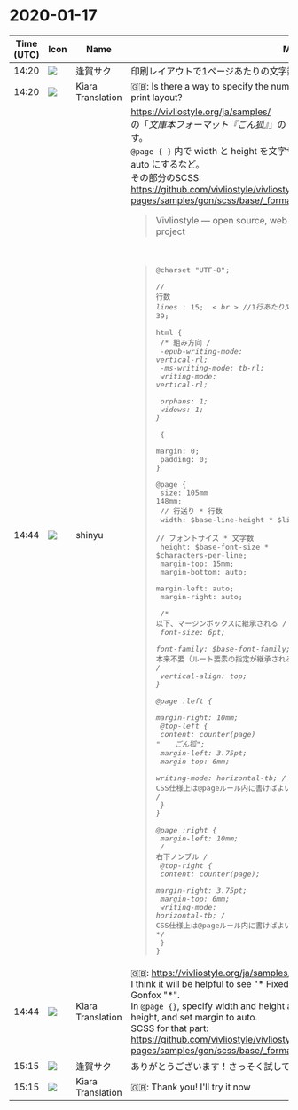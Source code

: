 # 2020-01-17

|Time (UTC)|Icon|Name|Message|
|---|---|---|---|
|14:20|![](https://secure.gravatar.com/avatar/fdb866265ed3f356f8d969c3c75d7c3a.jpg?s=72&d=https%3A%2F%2Fa.slack-edge.com%2Fdf10d%2Fimg%2Favatars%2Fava_0004-72.png)|逢賀サク|印刷レイアウトで1ページあたりの文字数と行数を指定する方法はありますか？|
|14:20|![](https://avatars.slack-edge.com/2019-08-21/732685848020_f3f20736795184660348_72.png)|Kiara Translation|🇬🇧: Is there a way to specify the number of characters and lines per page in a print layout?|
|14:44|![](https://avatars.slack-edge.com/2018-04-27/354445776386_e258f5ed5ba887b08668_72.jpg)|shinyu|<https://vivliostyle.org/ja/samples/><br>の「*文庫本フォーマット『ごん狐』*」の「*固定ページサイズ*」など参考になると思います。<br>`@page { }` 内で width と height を文字サイズ、行高の整数倍に指定して margin を auto にするなど。<br>その部分のSCSS:<br><https://github.com/vivliostyle/vivliostyle_doc/blob/gh-pages/samples/gon/scss/base/_format.scss><br><blockquote>Vivliostyle — open source, web browser based CSS typesetting engine project</blockquote><br><blockquote><pre>@charset "UTF-8";<br><br>// 行数<br>$lines: 15;<br>// 1行あたり文字数<br>$characters-per-line: 39;<br><br>html {<br>    /* 組み方向 */<br>    -epub-writing-mode: vertical-rl;<br>    -ms-writing-mode: tb-rl;<br>    writing-mode: vertical-rl;<br><br>    orphans: 1;<br>    widows: 1;<br>}<br><br>* {<br>    margin: 0;<br>    padding: 0;<br>}<br><br>@page {<br>    size: 105mm 148mm;<br>    // 行送り * 行数<br>    width: $base-line-height * $lines;<br>    // フォントサイズ * 文字数<br>    height: $base-font-size * $characters-per-line;<br>    margin-top: 15mm;<br>    margin-bottom: auto;<br>    margin-left: auto;<br>    margin-right: auto;<br><br>    /* 以下、マージンボックスに継承される */<br>    font-size: 6pt;<br>    font-family: $base-font-family; /* 本来不要（ルート要素の指定が継承される）だが、現時点のvivliostyle.jsの制限により必要 */<br>    vertical-align: top;<br>}<br><br>@page :left {<br>    margin-right: 10mm;<br>    @top-left {<br>        content: counter(page) "　　ごん狐";<br>        margin-left: 3.75pt;<br>        margin-top: 6mm;<br>        writing-mode: horizontal-tb; /* CSS仕様上は@pageルール内に書けばよいが、現時点のvivliostyle.jsの制限によりここに書く */<br>    }<br>}<br><br>@page :right {<br>    margin-left: 10mm;<br>    /* 右下ノンブル */<br>    @top-right {<br>        content: counter(page);<br>        margin-right: 3.75pt;<br>        margin-top: 6mm;<br>        writing-mode: horizontal-tb; /* CSS仕様上は@pageルール内に書けばよいが、現時点のvivliostyle.jsの制限によりここに書く */<br>    }<br>}<br></pre></blockquote>|
|14:44|![](https://avatars.slack-edge.com/2019-08-21/732685848020_f3f20736795184660348_72.png)|Kiara Translation|🇬🇧: <https://vivliostyle.org/ja/samples/><br>I think it will be helpful to see "* Fixed page size *" of "* Bunko Book Format" Gonfox "*".<br>In `@page {}`, specify width and height as character size and integer multiple of line height, and set margin to auto.<br>SCSS for that part:<br><https://github.com/vivliostyle/vivliostyle_doc/blob/gh-pages/samples/gon/scss/base/_format.scss>|
|15:15|![](https://secure.gravatar.com/avatar/fdb866265ed3f356f8d969c3c75d7c3a.jpg?s=72&d=https%3A%2F%2Fa.slack-edge.com%2Fdf10d%2Fimg%2Favatars%2Fava_0004-72.png)|逢賀サク|ありがとうございます！さっそく試してみます|
|15:15|![](https://avatars.slack-edge.com/2019-08-21/732685848020_f3f20736795184660348_72.png)|Kiara Translation|🇬🇧: Thank you! I'll try it now|
